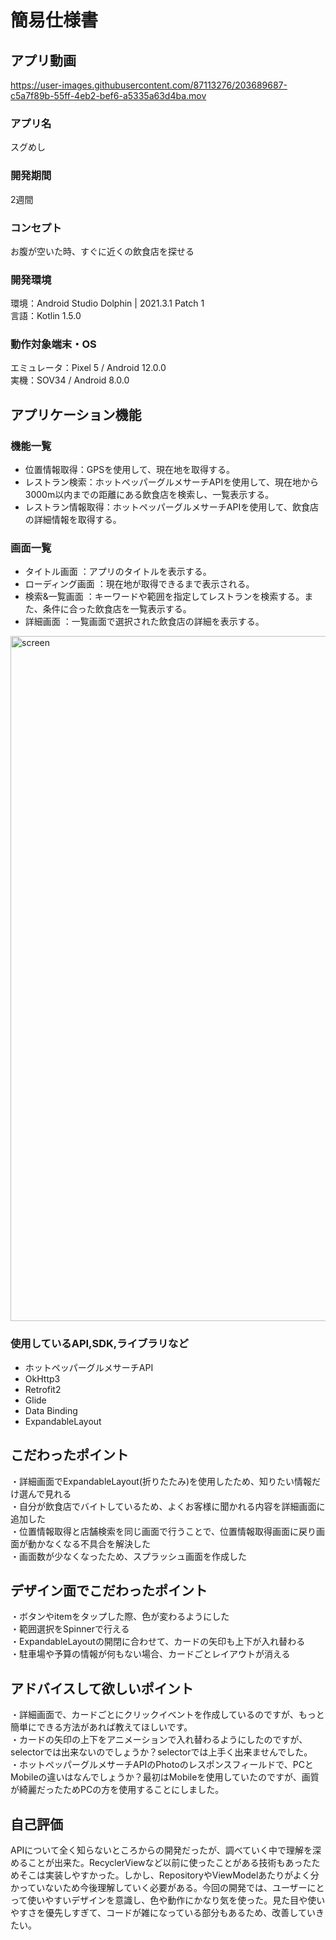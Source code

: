 # 簡易仕様書

## アプリ動画
https://user-images.githubusercontent.com/87113276/203689687-c5a7f89b-55ff-4eb2-bef6-a5335a63d4ba.mov

### アプリ名
スグめし

### 開発期間
2週間

### コンセプト
お腹が空いた時、すぐに近くの飲食店を探せる  


### 開発環境
環境：Android Studio Dolphin | 2021.3.1 Patch 1  
言語：Kotlin 1.5.0

### 動作対象端末・OS
エミュレータ：Pixel 5 / Android 12.0.0  
実機：SOV34 / Android 8.0.0



## アプリケーション機能

### 機能一覧
- 位置情報取得：GPSを使用して、現在地を取得する。
- レストラン検索：ホットペッパーグルメサーチAPIを使用して、現在地から3000m以内までの距離にある飲食店を検索し、一覧表示する。
- レストラン情報取得：ホットペッパーグルメサーチAPIを使用して、飲食店の詳細情報を取得する。


### 画面一覧
- タイトル画面 ：アプリのタイトルを表示する。
- ローディング画面 ：現在地が取得できるまで表示される。
- 検索&一覧画面 ：キーワードや範囲を指定してレストランを検索する。また、条件に合った飲食店を一覧表示する。
- 詳細画面 ：一覧画面で選択された飲食店の詳細を表示する。  

<img width="1096" alt="screen" src="https://user-images.githubusercontent.com/87113276/203691490-e7930abd-d8ed-424c-b270-6a8cadad2dc4.png">


### 使用しているAPI,SDK,ライブラリなど
- ホットペッパーグルメサーチAPI
- OkHttp3
- Retrofit2
- Glide
- Data Binding  
- ExpandableLayout


## こだわったポイント
・詳細画面でExpandableLayout(折りたたみ)を使用したため、知りたい情報だけ選んで見れる  
・自分が飲食店でバイトしているため、よくお客様に聞かれる内容を詳細画面に追加した  
・位置情報取得と店舗検索を同じ画面で行うことで、位置情報取得画面に戻り画面が動かなくなる不具合を解決した  
・画面数が少なくなったため、スプラッシュ画面を作成した  

## デザイン面でこだわったポイント
・ボタンやitemをタップした際、色が変わるようにした  
・範囲選択をSpinnerで行える  
・ExpandableLayoutの開閉に合わせて、カードの矢印も上下が入れ替わる  
・駐車場や予算の情報が何もない場合、カードごとレイアウトが消える  


## アドバイスして欲しいポイント
・詳細画面で、カードごとにクリックイベントを作成しているのですが、もっと簡単にできる方法があれば教えてほしいです。  
・カードの矢印の上下をアニメーションで入れ替わるようにしたのですが、selectorでは出来ないのでしょうか？selectorでは上手く出来ませんでした。  
・ホットペッパーグルメサーチAPIのPhotoのレスポンスフィールドで、PCとMobileの違いはなんでしょうか？最初はMobileを使用していたのですが、画質が綺麗だったためPCの方を使用することにしました。  

## 自己評価 
APIについて全く知らないところからの開発だったが、調べていく中で理解を深めることが出来た。RecyclerViewなど以前に使ったことがある技術もあったためそこは実装しやすかった。しかし、RepositoryやViewModelあたりがよく分かっていないため今後理解していく必要がある。今回の開発では、ユーザーにとって使いやすいデザインを意識し、色や動作にかなり気を使った。見た目や使いやすさを優先しすぎて、コードが雑になっている部分もあるため、改善していきたい。
